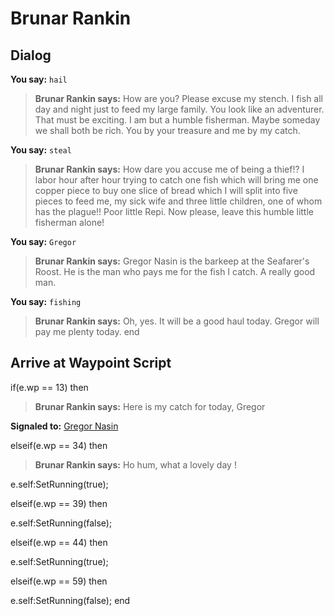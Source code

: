 # Brunar Rankin
## Dialog

**You say:** `hail`



>**Brunar Rankin says:** How are you? Please excuse my stench. I fish all day and night just to feed my large family. You look like an adventurer. That must be exciting. I am but a humble fisherman. Maybe someday we shall both be rich. You by your treasure and me by my catch.

**You say:** `steal`



>**Brunar Rankin says:** How dare you accuse me of being a thief!? I labor hour after hour trying to catch one fish which will bring me one copper piece to buy one slice of bread which I will split into five pieces to feed me, my sick wife and three little children, one of whom has the plague!! Poor little Repi. Now please, leave this humble little fisherman alone!

**You say:** `Gregor`



>**Brunar Rankin says:** Gregor Nasin is the barkeep at the Seafarer's Roost. He is the man who pays me for the fish I catch. A really good man.

**You say:** `fishing`



>**Brunar Rankin says:** Oh, yes.  It will be a good haul today.  Gregor will pay me plenty today.
end


## Arrive at Waypoint Script

if(e.wp == 13) then


>**Brunar Rankin says:** Here is my catch for today, Gregor


**Signaled to:**  [Gregor Nasin](/npc/10171)

elseif(e.wp == 34) then


>**Brunar Rankin says:** Ho hum, what a lovely day !


e.self:SetRunning(true);

elseif(e.wp == 39) then


e.self:SetRunning(false);

elseif(e.wp == 44) then


e.self:SetRunning(true);

elseif(e.wp == 59) then


e.self:SetRunning(false);
end

